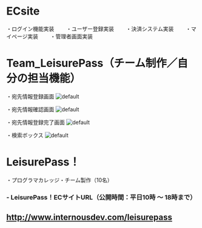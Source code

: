 # ECsite
・ログイン機能実装　　
・ユーザー登録実装　　
・決済システム実装　　
・マイページ実装　　
・管理者画面実装　　

# Team_LeisurePass（チーム制作／自分の担当機能）
・宛先情報登録画面
![default](https://user-images.githubusercontent.com/39142623/43433663-4eac80de-94b3-11e8-9d02-425c2d274b42.png)

・宛先情報確認画面
![default](https://user-images.githubusercontent.com/39142623/43433687-6965a54a-94b3-11e8-8aef-bb28eabcd81c.png)

・宛先情報登録完了画面
![default](https://user-images.githubusercontent.com/39142623/43433698-7af5545e-94b3-11e8-91ee-9d3f80f01f23.png)

・検索ボックス
![default](https://user-images.githubusercontent.com/39142623/43433709-894d8a1c-94b3-11e8-8685-8fadb3562777.png)

# LeisurePass！  
・プログラマカレッジ・チーム製作（10名）  
### - LeisurePass！ECサイトURL（公開時間：平日10時 ～ 18時まで）  
##  http://www.internousdev.com/leisurepass  
  
